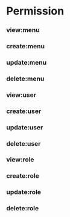 # Permission
### view:menu
### create:menu
### update:menu
### delete:menu
### view:user
### create:user
### update:user
### delete:user 
### view:role
### create:role
### update:role
### delete:role